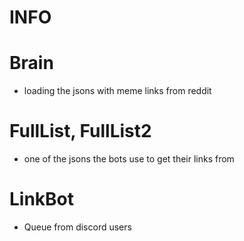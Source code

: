 # INFO

# Brain
 - loading the jsons with meme links from reddit

# FullList, FullList2
 - one of the jsons the bots use to get their links from

# LinkBot
 - Queue from discord users
